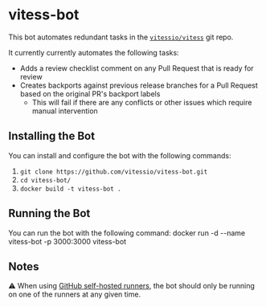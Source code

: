 # vitess-bot

This bot automates redundant tasks in the [`vitessio/vitess`](https://github.com/vitessio/vitess) git repo.

It currently currently automates the following tasks:

- Adds a review checklist comment on any Pull Request that is ready for review
- Creates backports against previous release branches for a Pull Request based on the original PR's backport labels
  - This will fail if there are any conflicts or other issues which require manual intervention

## Installing the Bot
You can install and configure the bot with the following commands:
1. `git clone https://github.com/vitessio/vitess-bot.git`
2. `cd vitess-bot/`
3. `docker build -t vitess-bot .`

## Running the Bot
You can run the bot with the following command:
docker run -d --name vitess-bot -p 3000:3000 vitess-bot

## Notes
:warning: When using [GitHub self-hosted runners](https://docs.github.com/en/actions/hosting-your-own-runners/about-self-hosted-runners), the bot should only be running on one of the runners at any given time.
